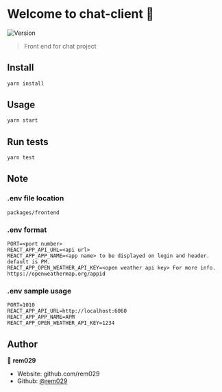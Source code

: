 # Welcome to chat-client 👋

![Version](https://img.shields.io/badge/version-0.0.1-blue.svg?cacheSeconds=2592000)

> Front end for chat project

## Install

```sh
yarn install
```

## Usage

```sh
yarn start
```

## Run tests

```sh
yarn test
```

## Note
### .env file location
```
packages/frontend
```
### .env format

```
PORT=<port number>
REACT_APP_API_URL=<api url>
REACT_APP_APP_NAME=<app name> to be displayed on login and header. default is PM.
REACT_APP_OPEN_WEATHER_API_KEY=<open weather api key> For more info. https://openweathermap.org/appid
```

### .env sample usage

```
PORT=1010
REACT_APP_API_URL=http://localhost:6060
REACT_APP_APP_NAME=APM
REACT_APP_OPEN_WEATHER_API_KEY=1234
```

## Author

👤 **rem029**

- Website: github.com/rem029
- Github: [@rem029](https://github.com/rem029)
